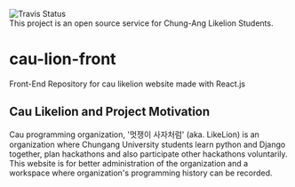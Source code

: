 ![Travis Status](https://img.shields.io/github/license/ddongule/cau-lion-front?style=flat-square)
<br>This project is an open source service for Chung-Ang Likelion Students.

# cau-lion-front
Front-End Repository for cau likelion website made with React.js

## Cau Likelion and Project Motivation
Cau programming organization, '멋쟁이 사자처럼' (aka. LikeLion) is an organization where Chungang University students learn python and Django together, plan hackathons and also participate other hackathons voluntarily.
This website is for better administration of the organization and a workspace where organization's programming history can be recorded.



